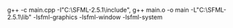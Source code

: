 g++ -c main.cpp -I"C:\SFML-2.5.1\include", g++ main.o -o main -L"C:\SFML-2.5.1\lib" -lsfml-graphics -lsfml-window -lsfml-system
